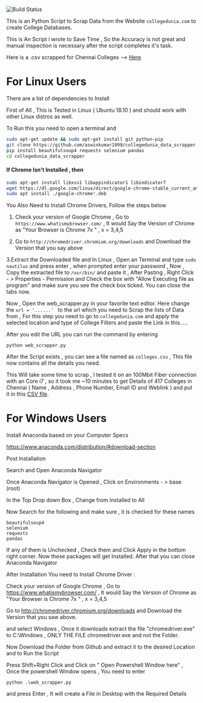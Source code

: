 ![Build Status](https://travis-ci.org/aswinkumar1999/collegedunia_data_scrapper.svg?branch=master)

This is an Python Script to Scrap Data from the Website `collegedunia.com` to create College Databases.

This is An Script i wrote to Save Time  , So the Accuracy is not great and manual inspection is necessary after the script completes it's task.

Here is a .csv scrapped for Chennai Colleges --> [Here](https://github.com/aswinkumar1999/collegedunia_data_scrapper/blob/master/colleges_chennai.csv)

# For Linux Users 

There are a list of dependencies to Install 

First of All , This is Tested in Linux ( Ubuntu 18.10 ) and should work with other Linux distros as well. 

To Run this you need to open a terminal and 

```bash
sudo apt-get update && sudo apt-get install git python-pip
git clone https://github.com/aswinkumar1999/collegedunia_data_scrapper.git
pip install beautifulsoup4 requests selenium pandas
cd collegedunia_data_scrapper
```


#### If Chrome Isn't Installed , then 

```bash
sudo apt-get install libxss1 libappindicator1 libindicator7
wget https://dl.google.com/linux/direct/google-chrome-stable_current_amd64.deb
sudo apt install ./google-chrome*.deb
```

You Also Need to Install Chrome Drivers, Follow the steps below 

1. Check your version of Google Chrome , Go to `https://www.whatismybrowser.com/` , It would Say the Version of Chrome as "Your Browser is Chrome 7x " , x = 3,4,5 

2. Go to `http://chromedriver.chromium.org/downloads` and Download the Version that you say above

3.Extract the Downloaded file and In Linux , Open an Terminal and type `sudo nautilus` and press enter , when prompted enter your password , Now , Copy the extracted file to `/usr/bin/` and paste it , After Pasting , Right Click - > Properties - Permission  and Check the box with "Allow Executing file as program" and make sure you see the check box ticked. You can close the tabs now.

Now , Open the web_scrapper.py in your favorite text editor.
Here change the `url = '......' `  to the url which you need to Scrap the lists of Data from , For this step you need to go to `collegedunia.com` and apply the selected location and type of College Filters and paste the Link in this..... 

After you edit the URL you can run the command by entering 

```
python web_scrapper.py
``` 

After the Script exists , you can see a file named as `colleges.csv` , This file now contains all the details you need.

This Will take some time to scrap , I tested it on an 100Mbit Fiber connection with an Core i7 , so it took me ~10 minutes to get Details of 417 Colleges in Chennai ( Name , Address , Phone Number, Email ID and Weblink ) and put it in this [CSV file](https://github.com/aswinkumar1999/collegedunia_data_scrapper/blob/master/colleges_chennai.csv).

# For Windows Users

Install Anaconda based on your Computer Specs 

https://www.anaconda.com/distribution/#download-section 

Post Installation  

Search and Open Anaconda Navigator 

Once Anaconda Navigator is Opened , Click on Environments - > base (root) 

In the Top Drop down Box , Change from Installed to All 

Now Search for the following and make sure , it is checked for these names


```
beautifulsoup4
selenium
requests
pandas 
```

If any of them is Unchecked , Check them and Click Apply in the bottom right corner. Now these packages will get Installed.
After that you can close Anaconda Navigator 

After Installation You need to Install Chrome Driver :

Check your version of Google Chrome , Go to https://www.whatismybrowser.com/ , It would Say the Version of Chrome as "Your Browser is Chrome 7x " , x = 3,4,5

Go to http://chromedriver.chromium.org/downloads and Download the Version that you saw above.

and select Windows , Once it downloads extract the file "chromedriver.exe" to C:\Windows , ONLY THE FILE chromedriver.exe and not the Folder.

Now Download the Folder from Github and extract it to the desired Location and to Run the Script 

Press Shift+Right Click and Click on " Open Powershell Window here"  , Once the powershell Window opens , You need to enter 


`python .\web_scrapper.py`


and press Enter , It will create a File in Desktop with the Required Details 
